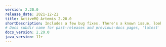 ```yaml
---
version: 2.20.0
release_date: 2021-12-21
title: ActiveMQ Artemis 2.20.0
shortDescription: Includes a few bug fixes. There's a known issue, look at the release notes.
# Docs subdir name for past-releases and previous-docs pages, 'latest' is always used on the main download page.
docs_version: 2.20.0
java_version: 11+
---
```

